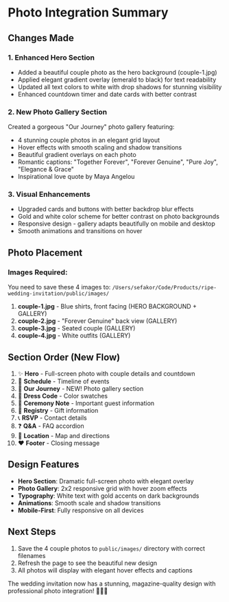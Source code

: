 # Photo Integration Summary

## Changes Made

### 1. **Enhanced Hero Section**

-   Added a beautiful couple photo as the hero background (couple-1.jpg)
-   Applied elegant gradient overlay (emerald to black) for text readability
-   Updated all text colors to white with drop shadows for stunning visibility
-   Enhanced countdown timer and date cards with better contrast

### 2. **New Photo Gallery Section**

Created a gorgeous "Our Journey" photo gallery featuring:

-   4 stunning couple photos in an elegant grid layout
-   Hover effects with smooth scaling and shadow transitions
-   Beautiful gradient overlays on each photo
-   Romantic captions: "Together Forever", "Forever Genuine", "Pure Joy", "Elegance & Grace"
-   Inspirational love quote by Maya Angelou

### 3. **Visual Enhancements**

-   Upgraded cards and buttons with better backdrop blur effects
-   Gold and white color scheme for better contrast on photo backgrounds
-   Responsive design - gallery adapts beautifully on mobile and desktop
-   Smooth animations and transitions on hover

## Photo Placement

### Images Required:

You need to save these 4 images to: `/Users/sefakor/Code/Products/ripe-wedding-invitation/public/images/`

1. **couple-1.jpg** - Blue shirts, front facing (HERO BACKGROUND + GALLERY)
2. **couple-2.jpg** - "Forever Genuine" back view (GALLERY)
3. **couple-3.jpg** - Seated couple (GALLERY)
4. **couple-4.jpg** - White outfits (GALLERY)

## Section Order (New Flow)

1. ✨ **Hero** - Full-screen photo with couple details and countdown
2. 📅 **Schedule** - Timeline of events
3. 📸 **Our Journey** - NEW! Photo gallery section
4. 👔 **Dress Code** - Color swatches
5. 🔔 **Ceremony Note** - Important guest information
6. 🎁 **Registry** - Gift information
7. 📞 **RSVP** - Contact details
8. ❓ **Q&A** - FAQ accordion
9. 📍 **Location** - Map and directions
10. ❤️ **Footer** - Closing message

## Design Features

-   **Hero Section**: Dramatic full-screen photo with elegant overlay
-   **Photo Gallery**: 2x2 responsive grid with hover zoom effects
-   **Typography**: White text with gold accents on dark backgrounds
-   **Animations**: Smooth scale and shadow transitions
-   **Mobile-First**: Fully responsive on all devices

## Next Steps

1. Save the 4 couple photos to `public/images/` directory with correct filenames
2. Refresh the page to see the beautiful new design
3. All photos will display with elegant hover effects and captions

The wedding invitation now has a stunning, magazine-quality design with professional photo integration! 📸💚💛

